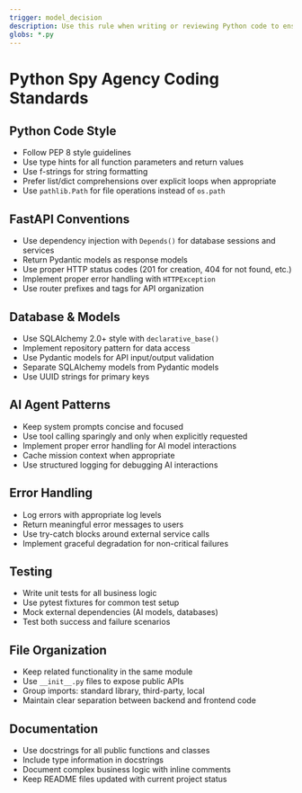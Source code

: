 ```yaml
---
trigger: model_decision
description: Use this rule when writing or reviewing Python code to ensure consistency with project standards, FastAPI conventions, and best practices. Applies to all Python files and helps maintain code quality and architectural consistency.
globs: *.py
---
```


# Python Spy Agency Coding Standards

## Python Code Style
- Follow PEP 8 style guidelines
- Use type hints for all function parameters and return values
- Use f-strings for string formatting
- Prefer list/dict comprehensions over explicit loops when appropriate
- Use `pathlib.Path` for file operations instead of `os.path`

## FastAPI Conventions
- Use dependency injection with `Depends()` for database sessions and services
- Return Pydantic models as response models
- Use proper HTTP status codes (201 for creation, 404 for not found, etc.)
- Implement proper error handling with `HTTPException`
- Use router prefixes and tags for API organization

## Database & Models
- Use SQLAlchemy 2.0+ style with `declarative_base()`
- Implement repository pattern for data access
- Use Pydantic models for API input/output validation
- Separate SQLAlchemy models from Pydantic models
- Use UUID strings for primary keys

## AI Agent Patterns
- Keep system prompts concise and focused
- Use tool calling sparingly and only when explicitly requested
- Implement proper error handling for AI model interactions
- Cache mission context when appropriate
- Use structured logging for debugging AI interactions

## Error Handling
- Log errors with appropriate log levels
- Return meaningful error messages to users
- Use try-catch blocks around external service calls
- Implement graceful degradation for non-critical failures

## Testing
- Write unit tests for all business logic
- Use pytest fixtures for common test setup
- Mock external dependencies (AI models, databases)
- Test both success and failure scenarios

## File Organization
- Keep related functionality in the same module
- Use `__init__.py` files to expose public APIs
- Group imports: standard library, third-party, local
- Maintain clear separation between backend and frontend code

## Documentation
- Use docstrings for all public functions and classes
- Include type information in docstrings
- Document complex business logic with inline comments
- Keep README files updated with current project status

